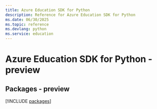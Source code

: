 ```yaml
---
title: Azure Education SDK for Python
description: Reference for Azure Education SDK for Python
ms.date: 06/30/2025
ms.topic: reference
ms.devlang: python
ms.service: education
---
```

# Azure Education SDK for Python - preview
## Packages - preview
[!INCLUDE [packages](education-index.md)]